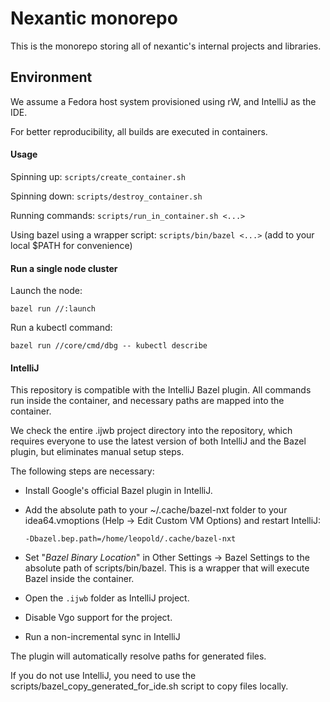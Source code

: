 # Nexantic monorepo

This is the monorepo storing all of nexantic's internal projects and libraries.

## Environment

We assume a Fedora host system provisioned using rW, and IntelliJ as the IDE.

For better reproducibility, all builds are executed in containers.

#### Usage

Spinning up: `scripts/create_container.sh` 

Spinning down: `scripts/destroy_container.sh` 

Running commands: `scripts/run_in_container.sh <...>`

Using bazel using a wrapper script: `scripts/bin/bazel <...>` (add to your local $PATH for convenience)

#### Run a single node cluster

Launch the node:

    bazel run //:launch
    
Run a kubectl command:

    bazel run //core/cmd/dbg -- kubectl describe
 
#### IntelliJ

This repository is compatible with the IntelliJ Bazel plugin. All commands run inside the container, and
necessary paths are mapped into the container.

We check the entire .ijwb project directory into the repository, which requires everyone to use the latest
version of both IntelliJ and the Bazel plugin, but eliminates manual setup steps.

The following steps are necessary:

- Install Google's official Bazel plugin in IntelliJ.

- Add the absolute path to your ~/.cache/bazel-nxt folder to your idea64.vmoptions (Help → Edit Custom VM Options)
  and restart IntelliJ:

  `-Dbazel.bep.path=/home/leopold/.cache/bazel-nxt`
  
- Set "*Bazel Binary Location*" in Other Settings → Bazel Settings to the absolute path of scripts/bin/bazel.
  This is a wrapper that will execute Bazel inside the container.

- Open the `.ijwb` folder as IntelliJ project.
  
- Disable Vgo support for the project.

- Run a non-incremental sync in IntelliJ 

The plugin will automatically resolve paths for generated files.

If you do not use IntelliJ, you need to use the scripts/bazel_copy_generated_for_ide.sh script to copy files locally.

